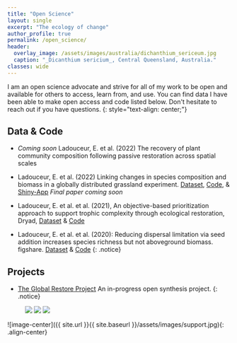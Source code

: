 ```yaml
---
title: "Open Science"
layout: single
excerpt: "The ecology of change"
author_profile: true
permalink: /open_science/
header:
  overlay_image: /assets/images/australia/dichanthium_sericeum.jpg
  caption: "_Dicanthium sericium_, Central Queensland, Australia."
classes: wide    
---
```


I am an open science advocate and strive for all of my work to be open and available for others to access, learn from, and use. You can find  data I have been able to make open access and code listed below. Don't hesitate to reach out if you have questions.
{: style="text-align: center;"}

## Data & Code
* *Coming soon* Ladouceur, E. et al. (2022) The recovery of plant community composition following passive restoration across spatial scales

* Ladouceur, E. et al. (2022) Linking changes in species composition and biomass in a globally distributed grassland experiment. [Dataset](https://doi.org/10.6073/pasta/293faff7ed2e287b56e85796c87c3e4b), [Code](https://github.com/emma-ladouceur/NutNet-CAFE), & [Shiny-App](https://emma-ladouceur.shinyapps.io/nn-cafe-app/) *Final paper coming soon*

* Ladouceur, E. et al. et al. (2021), An objective-based prioritization approach to support trophic complexity through ecological restoration, Dryad, [Dataset](https://doi.org/10.5061/dryad.rjdfn2zbj) & [Code](https://github.com/emma-ladouceur/Prioritize-Species-Restoration)

* Ladouceur, E. et al. et al. (2020): Reducing dispersal limitation via seed addition increases species richness but not aboveground biomass. figshare. [Dataset](https://doi.org/10.6084/m9.figshare.12319682.v1) & [Code](https://github.com/emma-ladouceur/SeedAdditionSynthesis)
{: .notice}


## Projects
* [The Global Restore Project](https://www.globalrestoreproject.com/) An in-progress open synthesis project. 
{: .notice}


<figure class="third">
  <img src="/conservation/assets/images/reflection.jpeg">
  <img src="/conservation/assets/images/birch.jpeg">
  <img src="/conservation/assets/images/IMG_5223.jpeg">
</figure>

![image-center]({{ site.url }}{{ site.baseurl }}/assets/images/support.jpg){: .align-center}